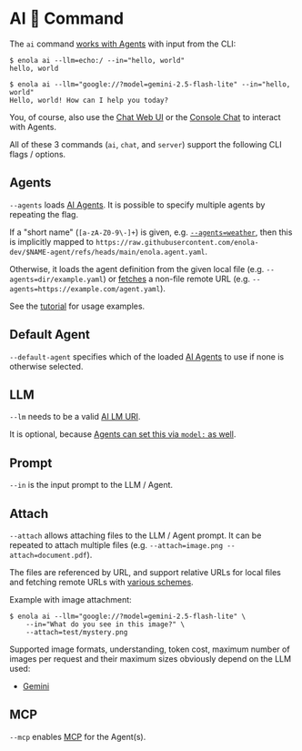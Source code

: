 <!--
    SPDX-License-Identifier: Apache-2.0

    Copyright 2025 The Enola <https://enola.dev> Authors

    Licensed under the Apache License, Version 2.0 (the "License");
    you may not use this file except in compliance with the License.
    You may obtain a copy of the License at

        https://www.apache.org/licenses/LICENSE-2.0

    Unless required by applicable law or agreed to in writing, software
    distributed under the License is distributed on an "AS IS" BASIS,
    WITHOUT WARRANTIES OR CONDITIONS OF ANY KIND, either express or implied.
    See the License for the specific language governing permissions and
    limitations under the License.
-->

# AI 🔮 Command

The `ai` command [works with Agents](../../tutorial/chat.md) with input from the CLI:

    $ enola ai --llm=echo:/ --in="hello, world"
    hello, world

    $ enola ai --llm="google://?model=gemini-2.5-flash-lite" --in="hello, world"
    Hello, world! How can I help you today?

You, of course, also use the [Chat Web UI](../server/index.md#chat) or the [Console Chat](../chat/index.md) to interact with Agents.

All of these 3 commands (`ai`, `chat`, and `server`) support the following CLI flags / options.

## Agents

`--agents` loads [AI Agents](../../concepts/agent.md). It is possible to specify multiple agents by repeating the flag.

If a "short name" (`[a-zA-Z0-9\-]+`) is given, e.g. [`--agents=weather`](../../agents/weather.md), then this is implicitly
mapped to `https://raw.githubusercontent.com/enola-dev/$NAME-agent/refs/heads/main/enola.agent.yaml`.

Otherwise, it loads the agent definition from the given local file (e.g. `--agents=dir/example.yaml`)
or [fetches](../fetch/index.md) a non-file remote URL (e.g. `--agents=https://example.com/agent.yaml`).

See the [tutorial](../../tutorial/agents.md) for usage examples.

## Default Agent

`--default-agent` specifies which of the loaded [AI Agents](../../concepts/agent.md) to use if none is otherwise selected.

## LLM

`--lm` needs to be a valid [AI LM URI](../../specs/aiuri/index.md).

It is optional, because [Agents can set this via `model:` as well](../../concepts/agent.md#model).

## Prompt

`--in` is the input prompt to the LLM / Agent.

## Attach

`--attach` allows attaching files to the LLM / Agent prompt. It can be repeated to attach multiple files (e.g. `--attach=image.png --attach=document.pdf`).

The files are referenced by URL, and support relative URLs for local files and fetching remote URLs with [various schemes](../fetch/index.md#schemes).

Example with image attachment:

    $ enola ai --llm="google://?model=gemini-2.5-flash-lite" \
        --in="What do you see in this image?" \
        --attach=test/mystery.png

<!-- The mystery.png is from, and an homage to, my https://github.com/vorburger/SimpleHTTPServer/blob/master/src/test/resources/devdog.jpg from http://blog1.vorburger.ch/2006/06/simple-http-server-in-java.html -->

Supported image formats, understanding, token cost, maximum number of images per request and their maximum sizes obviously depend on the LLM used:

* [Gemini](https://ai.google.dev/gemini-api/docs/image-understanding)

## MCP

`--mcp` enables [MCP](../../concepts/mcp.md#configuration) for the Agent(s).
